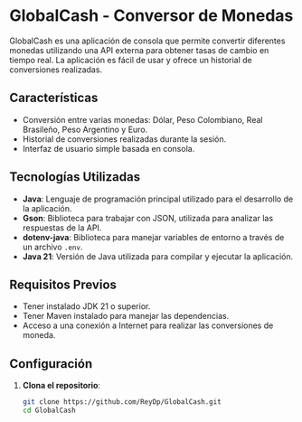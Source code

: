 # GlobalCash - Conversor de Monedas

GlobalCash es una aplicación de consola que permite convertir diferentes monedas utilizando una API externa para obtener tasas de cambio en tiempo real. La aplicación es fácil de usar y ofrece un historial de conversiones realizadas.

## Características

- Conversión entre varias monedas: Dólar, Peso Colombiano, Real Brasileño, Peso Argentino y Euro.
- Historial de conversiones realizadas durante la sesión.
- Interfaz de usuario simple basada en consola.

## Tecnologías Utilizadas

- **Java**: Lenguaje de programación principal utilizado para el desarrollo de la aplicación.
- **Gson**: Biblioteca para trabajar con JSON, utilizada para analizar las respuestas de la API.
- **dotenv-java**: Biblioteca para manejar variables de entorno a través de un archivo `.env`.
- **Java 21**: Versión de Java utilizada para compilar y ejecutar la aplicación.

## Requisitos Previos

- Tener instalado JDK 21 o superior.
- Tener Maven instalado para manejar las dependencias.
- Acceso a una conexión a Internet para realizar las conversiones de moneda.

## Configuración

1. **Clona el repositorio**:

   ```bash
   git clone https://github.com/ReyDp/GlobalCash.git
   cd GlobalCash
